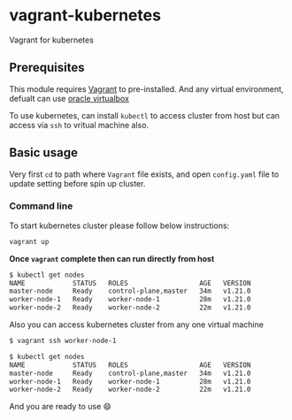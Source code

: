 # vagrant-kubernetes
Vagrant for kubernetes

## Prerequisites

This module requires [Vagrant](https://www.vagrantup.com/docs/installation) to pre-installed.
And any virtual environment, defualt can use [oracle virtualbox](https://www.virtualbox.org/wiki/Downloads)

To use kubernetes, can install `kubectl` to access cluster from host but can access via `ssh` to vritual machine also.

## Basic usage
Very first `cd` to path where `Vagrant` file exists, and open `config.yaml` file to update setting before spin up cluster.

### Command line
To start kubernetes cluster please follow below instructions:

```bash
vagrant up
```

**Once `vagrant` complete then can run directly from host**
```bash
$ kubectl get nodes                                                                                                                                                 
NAME            STATUS   ROLES                  AGE   VERSION
master-node     Ready    control-plane,master   34m   v1.21.0
worker-node-1   Ready    worker-node-1          28m   v1.21.0
worker-node-2   Ready    worker-node-2          22m   v1.21.0
```

Also you can access kubernetes cluster from any one virtual machine
```bash
$ vagrant ssh worker-node-1

$ kubectl get nodes                                                                                                                                                 
NAME            STATUS   ROLES                  AGE   VERSION
master-node     Ready    control-plane,master   34m   v1.21.0
worker-node-1   Ready    worker-node-1          28m   v1.21.0
worker-node-2   Ready    worker-node-2          22m   v1.21.0
```

And you are ready to use :smile: